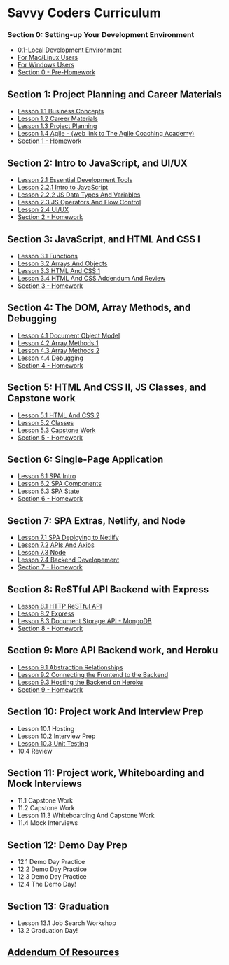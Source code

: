 # Savvy Coders Curriculum

### Section 0: **Setting-up Your Development Environment**

- [0.1-Local Development Environment](Section0-DevelopmentEnvironment/0.1-Local-dev-environment.md)
- [For Mac/Linux Users](Section0-DevelopmentEnvironment/0.1.1-ForMacUsers.md)
- [For Windows Users](Section0-DevelopmentEnvironment/0.1.2-ForWindowsUsers.md)
- [Section 0 - Pre-Homework](Section0-DevelopmentEnvironment/0-PreHomework.md)

## Section 1: **Project Planning and Career Materials**

- [Lesson 1.1 Business Concepts](Section1-ProjectPlanningAndCareerMaterials/1.1-BusinessConceptsLinks.md)
- [Lesson 1.2 Career Materials](Section1-ProjectPlanningAndCareerMaterials/1.2-CareerMaterialsLinks.md)
- [Lesson 1.3 Project Planning](Section1-ProjectPlanningAndCareerMaterials/1.3-ProjectPlanning.md)
- [Lesson 1.4 Agile - (web link to The Agile Coaching Academy)](https://courses.theagilecoach.com/users/sign_in)
- [Section 1 - Homework](Section1-ProjectPlanningAndCareerMaterials/1-Homework.md)

## Section 2: **Intro to JavaScript, and UI/UX**

- [Lesson 2.1 Essential Development Tools](Section2-IntroTojavaScript/2.1-EssentialDevTools.md)
- [Lesson 2.2.1 Intro to JavaScript](Section2-IntroTojavaScript/2.2.1-IntroToJavaScript.md)
- [Lesson 2.2.2 JS Data Types And Variables](Section2-IntroTojavaScript/2.2.2-DataTypesAndVariables.md)
- [Lesson 2.3 JS Operators And Flow Control](Section2-IntroTojavaScript/2.3-JSOperatorsAndFlowControl.md)
- [Lesson 2.4 UI/UX](Section2-IntroTojavaScript/2.4-UIAndUX.md)
- [Section 2 - Homework](Section2-IntroTojavaScript/2-Homework.md)

## Section 3: **JavaScript, and HTML And CSS I**

- [Lesson 3.1 Functions](Section3-JavaScript/3.1-Functions.md)
- [Lesson 3.2 Arrays And Objects](Section3-JavaScript/3.2-DataCollections.md)
- [Lesson 3.3 HTML And CSS 1](Section3-JavaScript/3.3-HTMLAndCSSBasics.md)
- [Lesson 3.4 HTML And CSS Addendum And Review](Section3-JavaScript/3.4-CSSAddendum-UnitsAndVariables.md)
- [Section 3 - Homework](Section3-JavaScript/3-Homework.md)

## Section 4: **The DOM, Array Methods, and Debugging**

- [Lesson 4.1 Document Object Model](Section4-ArrayMethods/4.1-DocumentObjectModel.md)
- [Lesson 4.2 Array Methods 1](Section4-ArrayMethods/4.2-ArrayMethods1.md)
- [Lesson 4.3 Array Methods 2](Section4-ArrayMethods/4.3-ArrayMethods2.md)
- [Lesson 4.4 Debugging](Section4-ArrayMethods/4.4-DebuggingWithVSCode.md)
- [Section 4 - Homework](Section4-ArrayMethods/4-Homework.md)

## Section 5: **HTML And CSS II, JS Classes, and Capstone work**

- [Lesson 5.1 HTML And CSS 2](Section5-HTMLAndCSS2/5.1-IntermediateHTMLAndCSS.md)
- [Lesson 5.2 Classes](Section5-HTMLAndCSS2/5.2-JavaScriptClasses.md)
- [Lesson 5.3 Capstone Work](Section5-HTMLAndCSS2/5.3-CapstoneWork.md)
- [Section 5 - Homework](Section5-HTMLAndCSS2/5-Homework.md)

## Section 6: **Single-Page Application**

- [Lesson 6.1 SPA Intro](Section6-SinglePageApplication/6.1-SPAIntro.md)
- [Lesson 6.2 SPA Components](Section6-SinglePageApplication/6.2-SPAComponents.md)
- [Lesson 6.3 SPA State](Section6-SinglePageApplication/6.3-SPAState.md)
- [Section 6 - Homework](Section6-SinglePageApplication/6-Homework.md)

## Section 7: **SPA Extras, Netlify, and Node**

- [Lesson 7.1 SPA Deploying to Netlify](Section7-SPAExtras/7.1-DeployingToNetlify.md)
- [Lesson 7.2 APIs And Axios](Section7-SPAExtras/7.2-APIsAndAxios1.md)
- [Lesson 7.3 Node](Section7-SPAExtras/7.3-Node1.md)
- [Lesson 7.4 Backend Developement](Week7-SPAExtras./7.4-BackendDevelopment/7.4-BackendDevelopment.md)
- [Section 7 - Homework](Section7-SPAExtras/7-Homework.md)

## Section 8: **ReSTful API Backend with Express**

- [Lesson 8.1 HTTP ReSTful API](Section8-RestApiBackend/8.1-HTTP-Web-server.md)
- [Lesson 8.2 Express](Section8-RestApiBackend/8.2-Express.md)
- [Lesson 8.3 Document Storage API - MongoDB](Section8-RestApiBackend/8.3-Document-Store-API-MongoDB.md)
- [Section 8 - Homework](Section8-RestApiBackend/8-Homework.md)

## Section 9: **More API Backend work, and Heroku**

- [Lesson 9.1 Abstraction Relationships](Section9-MoreRestApiBackend/9.1-Abstraction-Relationships.md)
- [Lesson 9.2 Connecting the Frontend to the Backend](Section9-MoreRestApiBackend/9.2-Connecting-Frontend-to-Backend.md)
- [Lesson 9.3 Hosting the Backend on Heroku](Section9-MoreRestApiBackend/9.3-Hosting-On-Heroku.md)
- [Section 9 - Homework](Section9-MoreRestApiBackend/9-Homework.md)

## Section 10: **Project work And Interview Prep**

- Lesson 10.1 Hosting
- Lesson 10.2 Interview Prep
- [Lesson 10.3 Unit Testing](Section10-ProjectWorkAndInterviewPrep/10.3-Unit-Testing.md)
- 10.4 Review

## Section 11: **Project work, Whiteboarding and Mock Interviews**

- 11.1 Capstone Work
- 11.2 Capstone Work
- Lesson 11.3 Whiteboarding And Capstone Work
- 11.4 Mock Interviews

## Section 12: **Demo Day Prep**

- 12.1 Demo Day Practice
- 12.2 Demo Day Practice
- 12.3 Demo Day Practice
- 12.4 The Demo Day!

## Section 13: **Graduation**

- Lesson 13.1 Job Search Workshop
- 13.2 Graduation Day!

## [Addendum Of Resources](AddendumOfResources/AddendumOfResources.md)

